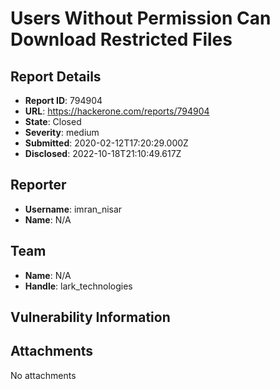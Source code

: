 # Users Without Permission Can Download Restricted Files

## Report Details
- **Report ID**: 794904
- **URL**: https://hackerone.com/reports/794904
- **State**: Closed
- **Severity**: medium
- **Submitted**: 2020-02-12T17:20:29.000Z
- **Disclosed**: 2022-10-18T21:10:49.617Z

## Reporter
- **Username**: imran_nisar
- **Name**: N/A

## Team
- **Name**: N/A
- **Handle**: lark_technologies

## Vulnerability Information


## Attachments
No attachments
